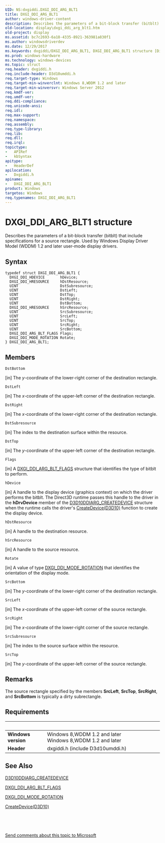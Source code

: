 ```yaml
---
UID: NS:dxgiddi.DXGI_DDI_ARG_BLT1
title: DXGI_DDI_ARG_BLT1
author: windows-driver-content
description: Describes the parameters of a bit-block transfer (bitblt) that include specifications for a source rectangle. Used by Windows Display Driver Model (WDDM) 1.2 and later user-mode display drivers.
old-location: display\dxgi_ddi_arg_blt1.htm
old-project: display
ms.assetid: bc7c2693-6a18-4335-8921-363981a830f1
ms.author: windowsdriverdev
ms.date: 12/29/2017
ms.keywords: dxgiddi/DXGI_DDI_ARG_BLT1, DXGI_DDI_ARG_BLT1 structure [Display Devices], DXGI_DDI_ARG_BLT1, display.dxgi_ddi_arg_blt1
ms.prod: windows-hardware
ms.technology: windows-devices
ms.topic: struct
req.header: dxgiddi.h
req.include-header: D3d10umddi.h
req.target-type: Windows
req.target-min-winverclnt: Windows 8,WDDM 1.2 and later
req.target-min-winversvr: Windows Server 2012
req.kmdf-ver: 
req.umdf-ver: 
req.ddi-compliance: 
req.unicode-ansi: 
req.idl: 
req.max-support: 
req.namespace: 
req.assembly: 
req.type-library: 
req.lib: 
req.dll: 
req.irql: 
topictype:
-	APIRef
-	kbSyntax
apitype:
-	HeaderDef
apilocation:
-	Dxgiddi.h
apiname:
-	DXGI_DDI_ARG_BLT1
product: Windows
targetos: Windows
req.typenames: DXGI_DDI_ARG_BLT1
---
```


# DXGI_DDI_ARG_BLT1 structure
Describes the parameters of a bit-block transfer (bitblt) that include specifications for a  source rectangle. Used by Windows Display Driver Model (WDDM) 1.2 and later user-mode display drivers.

## Syntax
````
typedef struct DXGI_DDI_ARG_BLT1 {
  DXGI_DDI_HDEVICE       hDevice;
  DXGI_DDI_HRESOURCE     hDstResource;
  UINT                   DstSubresource;
  UINT                   DstLeft;
  UINT                   DstTop;
  UINT                   DstRight;
  UINT                   DstBottom;
  DXGI_DDI_HRESOURCE     hSrcResource;
  UINT                   SrcSubresource;
  UINT                   SrcLeft;
  UINT                   SrcTop;
  UINT                   SrcRight;
  UINT                   SrcBottom;
  DXGI_DDI_ARG_BLT_FLAGS Flags;
  DXGI_DDI_MODE_ROTATION Rotate;
} DXGI_DDI_ARG_BLT1;
````

## Members


`DstBottom`

[in] The <i>y</i>-coordinate of the lower-right corner of the destination rectangle.

`DstLeft`

[in] The <i>x</i>-coordinate of the upper-left corner of the destination rectangle.

`DstRight`

[in] The <i>x</i>-coordinate of the lower-right corner of the destination rectangle.

`DstSubresource`

[in] The index to the destination surface within the resource.

`DstTop`

[in] The <i>y</i>-coordinate of the upper-left corner of the destination rectangle.

`Flags`

[in] A <a href="..\dxgiddi\ns-dxgiddi-dxgi_ddi_arg_blt_flags.md">DXGI_DDI_ARG_BLT_FLAGS</a> structure that identifies the type of bitblt to perform.

`hDevice`

[in] A handle to the display device (graphics context) on which the driver performs the bitblt. The Direct3D runtime passes this handle to the driver in the <b>hDrvDevice</b> member of the <a href="..\d3d10umddi\ns-d3d10umddi-d3d10ddiarg_createdevice.md">D3D10DDIARG_CREATEDEVICE</a> structure when the runtime calls the driver's <a href="..\d3d10umddi\nc-d3d10umddi-pfnd3d10ddi_createdevice.md">CreateDevice(D3D10)</a> function to create the display device.

`hDstResource`

[in] A handle to the destination resource.

`hSrcResource`

[in] A handle to the source resource.

`Rotate`

[in] A value of type <a href="..\dxgiddi\ne-dxgiddi-dxgi_ddi_mode_rotation.md">DXGI_DDI_MODE_ROTATION</a> that identifies the orientation of the display mode.

`SrcBottom`

[in] The <i>y</i>-coordinate of the lower-right corner of the destination rectangle.

`SrcLeft`

[in] The <i>x</i>-coordinate of the upper-left corner of the source rectangle.

`SrcRight`

[in] The <i>x</i>-coordinate of the lower-right corner of the source rectangle.

`SrcSubresource`

[in] The index to the source surface within the resource.

`SrcTop`

[in] The <i>y</i>-coordinate of the upper-left corner of the source rectangle.

## Remarks
The source rectangle specified by the members <b>SrcLeft</b>, <b>SrcTop</b>, <b>SrcRight</b>, and <b>SrcBottom</b> is typically a dirty subrectangle.

## Requirements
| &nbsp; | &nbsp; |
| ---- |:---- |
| **Windows version** | Windows 8,WDDM 1.2 and later Windows 8,WDDM 1.2 and later |
| **Header** | dxgiddi.h (include D3d10umddi.h) |

## See Also

<a href="..\d3d10umddi\ns-d3d10umddi-d3d10ddiarg_createdevice.md">D3D10DDIARG_CREATEDEVICE</a>



<a href="..\dxgiddi\ns-dxgiddi-dxgi_ddi_arg_blt_flags.md">DXGI_DDI_ARG_BLT_FLAGS</a>



<a href="..\dxgiddi\ne-dxgiddi-dxgi_ddi_mode_rotation.md">DXGI_DDI_MODE_ROTATION</a>



<a href="..\d3d10umddi\nc-d3d10umddi-pfnd3d10ddi_createdevice.md">CreateDevice(D3D10)</a>



 

 

<a href="mailto:wsddocfb@microsoft.com?subject=Documentation%20feedback [display\display]:%20DXGI_DDI_ARG_BLT1 structure%20 RELEASE:%20(12/29/2017)&amp;body=%0A%0APRIVACY STATEMENT%0A%0AWe use your feedback to improve the documentation. We don't use your email address for any other purpose, and we'll remove your email address from our system after the issue that you're reporting is fixed. While we're working to fix this issue, we might send you an email message to ask for more info. Later, we might also send you an email message to let you know that we've addressed your feedback.%0A%0AFor more info about Microsoft's privacy policy, see http://privacy.microsoft.com/en-us/default.aspx." title="Send comments about this topic to Microsoft">Send comments about this topic to Microsoft</a>
